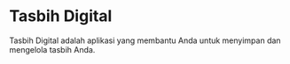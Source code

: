 # Tasbih Digital

Tasbih Digital adalah aplikasi yang membantu Anda untuk menyimpan dan mengelola tasbih Anda.